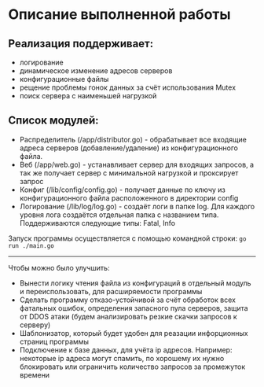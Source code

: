 <h1>Описание выполненной работы</h1>

<h2>Реализация поддерживает:</h2>
<ul>
    <li>логирование</li>
    <li>динамическое изменение адресов серверов</li>
    <li>конфигурационные файлы</li>
    <li>рещение проблемы гонок данных за счёт использования Mutex</li>
    <li>поиск сервера с наименьшей нагрузкой</li>
</ul>

<h2>Список модулей:</h2>

<ul>
    <li>
        Распределитель (/app/distributor.go) - обрабатывает все входящие адреса серверов (добавление/удаление) из конфигурационного файла.
    </li>
    <li>
        Веб (/app/web.go) - устанавливает сервер для входящих запросов, а так же получает сервер с минимальной нагрузкой и проксирует запрос
    </li>
    <li>
        Конфиг (/lib/config/config.go) - получает данные по ключу из конфигурационного файла расположенного в директории config
    </li>
    <li>
        Логирование (/lib/log/log.go) - создаёт логи в папке log. Для каждого уровня лога создаётся отдельная папка с названием типа. Поддерживаются следующие типы: Fatal, Info
    </li>
</ul>



Запуск программы осуществляется с помощью командной строки: <code>go run ./main.go</code>


___

Чтобы можно было улучшить:

<ul>
    <li>Вынести логику чтения файла из конфигураций в отдельный модуль и переиспользовать, для расширяемости программы</li>
    <li>Сделать программу отказо-устойчивой за счёт обработок всех фатальных ошибок, определения запасного пула серверов, защита от DDOS атаки (будем анализировать резкие скачки запросов к серверу)</li>
    <li>Шаблонизатор, который будет удобен для реазации инфорционных страниц программы </li>
    <li>Подключение к базе данных, для учёта ip адресов. Например: некоторые ip адреса могут спамить, по хорошему их нужно блокировать или ограничить количество запросов за промежуток времени</li>
</ul>